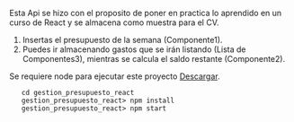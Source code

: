 Esta Api se hizo con el proposito de poner en practica lo aprendido en un curso de React y se almacena como muestra para el CV.

  1. Insertas el presupuesto de la semana (Componente1).
  2. Puedes ir almacenando gastos que se irán listando (Lista de Componentes3), mientras se calcula el saldo restante (Componente2).
  
Se requiere node para ejecutar este proyecto [Descargar](https://nodejs.org/es/).

```
   cd gestion_presupuesto_react
   gestion_presupuesto_react> npm install
   gestion_presupuesto_react> npm start
```


